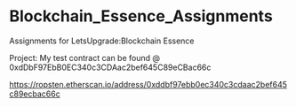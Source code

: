 # Blockchain_Essence_Assignments
Assignments for LetsUpgrade:Blockchain Essence


Project: My test contract can be found @ 0xdDbF97EbB0EC340c3CDAac2bef645C89eCBac66c

https://ropsten.etherscan.io/address/0xddbf97ebb0ec340c3cdaac2bef645c89ecbac66c
